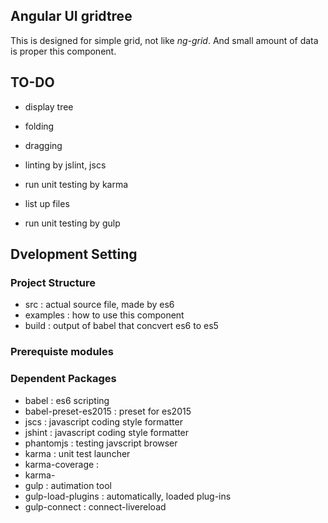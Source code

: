 
## Angular UI gridtree

This is designed for simple grid, not like *ng-grid*. And small amount of data is proper this component.


## TO-DO
- display tree
- folding
- dragging
- linting by jslint, jscs

- run unit testing by karma
- list up files
- run unit testing by gulp


## Dvelopment Setting

### Project Structure

- src : actual source file, made by es6
- examples : how to use this component
- build : output of babel that concvert es6 to es5


### Prerequiste modules


### Dependent Packages

- babel : es6 scripting
 - babel-preset-es2015 : preset for es2015
- jscs : javascript coding style formatter
- jshint : javascript coding style formatter
- phantomjs : testing javscript browser
- karma : unit test launcher
 - karma-coverage : 
 - karma-
- gulp : autimation tool
 - gulp-load-plugins : automatically, loaded plug-ins 
 - gulp-connect : connect-livereload
 
 
 